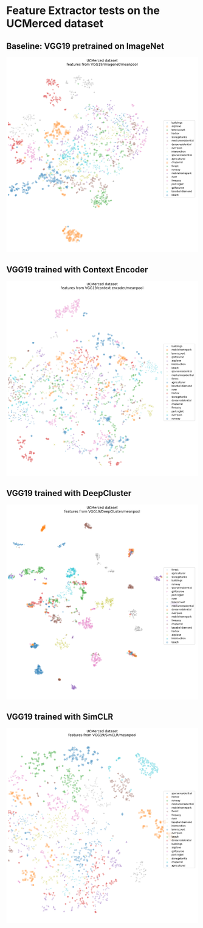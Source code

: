# Feature Extractor tests on the UCMerced dataset

## Baseline: VGG19 pretrained on ImageNet

![](feature/imagenet_tsne.png)



## VGG19 trained with Context Encoder

![](feature/context_encoder_tsne.png)


## VGG19 trained with DeepCluster

![](feature/deepcluster_tsne.png)


## VGG19 trained with SimCLR

![](feature/simclr_tsne.png)